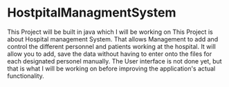 # HostpitalManagmentSystem 

This  Project will be built in java which I will be working on
This Project is about Hospital management  System. That allows Management to add and control the different personnel and patients working at the hospital. It will allow you to add, save the data without having to enter onto the files for each designated personel manually. 
The User interface is not done yet, but that is what I will be working on before improving the application's actual functionality.
